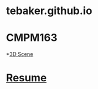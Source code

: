 # tebaker.github.io

# CMPM163
  *[3D Scene](tebaker.github.io/hw1/partA.html)

# [Resume](tebaker.github.io/resume/TalonBakerResume_UP_TO_DATE.pdf)